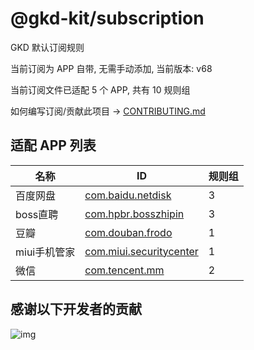 # @gkd-kit/subscription

GKD 默认订阅规则

当前订阅为 APP 自带, 无需手动添加, 当前版本: v68

当前订阅文件已适配 5 个 APP, 共有 10 规则组

如何编写订阅/贡献此项目 -> [CONTRIBUTING.md](./CONTRIBUTING.md)

## 适配 APP 列表

| 名称 | ID | 规则组 |
| - | - | - |
| 百度网盘 | [com.baidu.netdisk](/docs/com.baidu.netdisk.md) | 3 |
| boss直聘 | [com.hpbr.bosszhipin](/docs/com.hpbr.bosszhipin.md) | 3 |
| 豆瓣 | [com.douban.frodo](/docs/com.douban.frodo.md) | 1 |
| miui手机管家 | [com.miui.securitycenter](/docs/com.miui.securitycenter.md) | 1 |
| 微信 | [com.tencent.mm](/docs/com.tencent.mm.md) | 2 |

## 感谢以下开发者的贡献

![img](https://contrib.rocks/image?repo=gkd-kit/subscription&_v=68)
